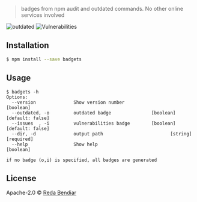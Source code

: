 
> badges from npm audit and outdated commands. No other online services involved

![outdated][outdated-image] ![Vulnerabilities][vulnerabilities-image]

## Installation

```sh
$ npm install --save badgets
```

## Usage

```
$ badgets -h
Options:
  --version              Show version number                           [boolean]
  --outdated, -o         outdated badge               [boolean] [default: false]
  --issues  , -i         vulnerabilities badge        [boolean] [default: false]
  --dir, -d              output path                         [string] [required]
  --help                 Show help                                     [boolean]

if no badge (o,i) is specified, all badges are generated
```
## License

Apache-2.0 © [Reda Bendiar]()


[npm-image]: https://badge.fury.io/js/badgets.svg
[npm-url]: https://npmjs.org/package/badgets
[travis-image]: https://travis-ci.org/redben/badgets.svg?branch=master
[travis-url]: https://travis-ci.org/redben/badgets
[daviddm-image]: https://david-dm.org/redben/badgets.svg?theme=shields.io
[daviddm-url]: https://david-dm.org/redben/badgets
[coveralls-image]: https://coveralls.io/repos/redben/badgets/badge.svg
[coveralls-url]: https://coveralls.io/r/redben/badgets
[outdated-image]: ./tmp/outdated.svg
[vulnerabilities-image]: ./tmp/vulnerabilities.svg
